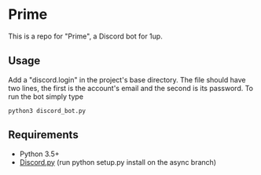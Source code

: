 Prime
=====

This is a repo for "Prime", a Discord bot for 1up.


Usage
-----
Add a "discord.login" in the project's base directory. The file should have two lines, the first is the account's email and the second is its password. To run the bot simply type

```
python3 discord_bot.py
```

Requirements
------------
* Python 3.5+
* [Discord.py](https://github.com/Rapptz/discord.py) (run python setup.py install on the async branch)
